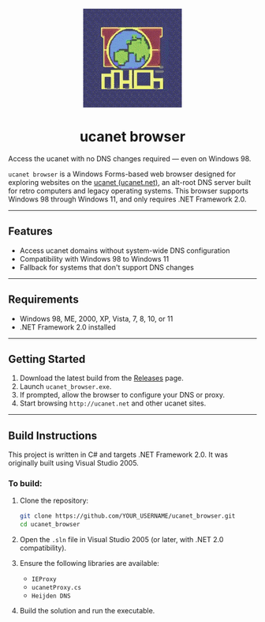 <p align="center">
  <img src="logo.png" width="200" alt="ucanet logo" />
</p>
<h1 align="center">ucanet browser</h1>
</p>

Access the ucanet with no DNS changes required — even on Windows 98.

`ucanet browser` is a Windows Forms-based web browser designed for exploring websites on the [ucanet (ucanet.net)](https://ucanet.net), an alt-root DNS server built for retro computers and legacy operating systems. This browser supports Windows 98 through Windows 11, and only requires .NET Framework 2.0.

---

## Features

- Access ucanet domains without system-wide DNS configuration
- Compatibility with Windows 98 to Windows 11
- Fallback for systems that don't support DNS changes

---

## Requirements

- Windows 98, ME, 2000, XP, Vista, 7, 8, 10, or 11
- .NET Framework 2.0 installed

---

## Getting Started

1. Download the latest build from the [Releases](../../releases) page.
2. Launch `ucanet_browser.exe`.
3. If prompted, allow the browser to configure your DNS or proxy.
4. Start browsing `http://ucanet.net` and other ucanet sites.

---

## Build Instructions

This project is written in C# and targets .NET Framework 2.0. It was originally built using Visual Studio 2005.

### To build:

1. Clone the repository:
   ```bash
   git clone https://github.com/YOUR_USERNAME/ucanet_browser.git
   cd ucanet_browser
   ```
   
2. Open the `.sln` file in Visual Studio 2005 (or later, with .NET 2.0 compatibility).

3. Ensure the following libraries are available:
   - `IEProxy`
   - `ucanetProxy.cs`
   - `Heijden DNS`

4. Build the solution and run the executable.